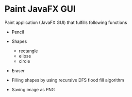 # Paint JavaFX GUI
Paint application (JavaFX GUI) that fulfills following functions

* Pencil
* Shapes
  * rectangle
  * elipse
  * circle

* Eraser

* Filling shapes by using recursive DFS flood fill algorithm

* Saving image as PNG
